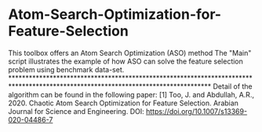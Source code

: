 # Atom-Search-Optimization-for-Feature-Selection
This toolbox offers an Atom Search Optimization (ASO) method  The "Main" script illustrates the example of how ASO can solve the feature selection problem using benchmark data-set.  ********************************************************************************************************************************** Detail of the algorithm can be found in the following paper: [1] Too, J. and Abdullah, A.R., 2020. Chaotic Atom Search Optimization for Feature Selection. Arabian Journal for Science and Engineering. DOI: https://doi.org/10.1007/s13369-020-04486-7
